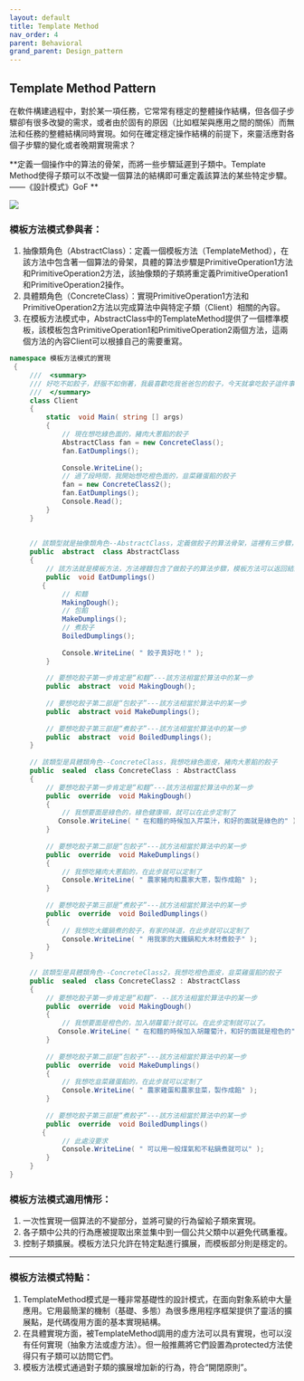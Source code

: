 ```yaml
---
layout: default
title: Template Method
nav_order: 4
parent: Behavioral
grand_parent: Design_pattern
---
```


## Template Method Pattern
 在軟件構建過程中，對於某一項任務，它常常有穩定的整體操作結構，但各個子步驟卻有很多改變的需求，或者由於固有的原因（比如框架與應用之間的關係）而無法和任務的整體結構同時實現。如何在確定穩定操作結構的前提下，來靈活應對各個子步驟的變化或者晚期實現需求？

 **定義一個操作中的算法的骨架，而將一些步驟延遲到子類中。Template Method使得子類可以不改變一個算法的結構即可重定義該算法的某些特定步驟。——《設計模式》GoF **

 ![](https://images2017.cnblogs.com/blog/1048776/201711/1048776-20171115103609171-1216271082.png)
### 模板方法模式參與者：
1. 抽像類角色（AbstractClass）：定義一個模板方法（TemplateMethod），在該方法中包含著一個算法的骨架，具體的算法步驟是PrimitiveOperation1方法和PrimitiveOperation2方法，該抽像類的子類將重定義PrimitiveOperation1和PrimitiveOperation2操作。
2. 具體類角色（ConcreteClass）：實現PrimitiveOperation1方法和PrimitiveOperation2方法以完成算法中與特定子類（Client）相關的內容。
3. 在模板方法模式中，AbstractClass中的TemplateMethod提供了一個標準模板，該模板包含PrimitiveOperation1和PrimitiveOperation2兩個方法，這兩個方法的內容Client可以根據自己的需要重寫。



``` c#
namespace 模板方法模式的實現
 {
     ///  <summary> 
     /// 好吃不如餃子，舒服不如倒著，我最喜歡吃我爸爸包的餃子，今天就拿吃餃子這件事來看看模板方法的實現吧
     ///  </summary> 
     class Client
     {
         static  void Main( string [] args)
         {
             // 現在想吃綠色面的，豬肉大蔥餡的餃子
             AbstractClass fan = new ConcreteClass();
             fan.EatDumplings();
 
             Console.WriteLine();
             // 過了段時間，我開始想吃橙色面的，韭菜雞蛋餡的餃子
             fan = new ConcreteClass2();
             fan.EatDumplings();
             Console.Read();
         }
     }
 
 
     // 該類型就是抽像類角色--AbstractClass，定義做餃子的算法骨架，這裡有三步驟，當然也可以有多個步驟，根據實際需要而定
     public  abstract  class AbstractClass
     {
         // 該方法就是模板方法，方法裡麵包含了做餃子的算法步驟，模板方法可以返回結果，也可以是void類型，視具體情況而定
         public  void EatDumplings()
        {
             // 和麵
             MakingDough();
             // 包餡
             MakeDumplings();
             // 煮餃子
             BoiledDumplings();
 
             Console.WriteLine( " 餃子真好吃！" );
         }
 
         // 要想吃餃子第一步肯定是“和麵”---該方法相當於算法中的某一步
         public  abstract  void MakingDough();
 
         // 要想吃餃子第二部是“包餃子”---該方法相當於算法中的某一步
         public  abstract void MakeDumplings();
 
         // 要想吃餃子第三部是“煮餃子”---該方法相當於算法中的某一步
         public  abstract  void BoiledDumplings();
     }
 
     // 該類型是具體類角色--ConcreteClass，我想吃綠色面皮，豬肉大蔥餡的餃子
     public  sealed  class ConcreteClass : AbstractClass
     {
         // 要想吃餃子第一步肯定是“和麵”---該方法相當於算法中的某一步
         public  override  void MakingDough()
         {
             // 我想要面是綠色的，綠色健康嘛，就可以在此步定制了
            Console.WriteLine( " 在和麵的時候加入芹菜汁，和好的面就是綠色的" );
         }
 
         // 要想吃餃子第二部是“包餃子”---該方法相當於算法中的某一步
         public  override  void MakeDumplings()
         {
             // 我想吃豬肉大蔥餡的，在此步就可以定制了
             Console.WriteLine( " 農家豬肉和農家大蔥，製作成餡" );
         }
 
         // 要想吃餃子第三部是“煮餃子”---該方法相當於算法中的某一步
         public  override  void BoiledDumplings()
         {
             // 我想吃大鐵鍋煮的餃子，有家的味道，在此步就可以定制了
             Console.WriteLine( " 用我家的大鐵鍋和大木材煮餃子" );
         }
     }
 
     // 該類型是具體類角色--ConcreteClass2，我想吃橙色面皮，韭菜雞蛋餡的餃子
     public  sealed  class ConcreteClass2 : AbstractClass
     {
         // 要想吃餃子第一步肯定是“和麵”- --該方法相當於算法中的某一步
         public  override  void MakingDough()
         {
             // 我想要面是橙色的，加入胡蘿蔔汁就可以。在此步定制就可以了。
            Console.WriteLine( " 在和麵的時候加入胡蘿蔔汁，和好的面就是橙色的" );
         }
 
         // 要想吃餃子第二部是“包餃子”---該方法相當於算法中的某一步
         public  override  void MakeDumplings()
         {
             // 我想吃韭菜雞蛋餡的，在此步就可以定制了
             Console.WriteLine( " 農家雞蛋和農家韭菜，製作成餡" );
         }
 
         // 要想吃餃子第三部是“煮餃子”---該方法相當於算法中的某一步
         public  override  void BoiledDumplings()
        {
             // 此處沒要求
             Console.WriteLine( " 可以用一般煤氣和不粘鍋煮就可以" );
         }
     }
}
```

### 模板方法模式適用情形：

1. 一次性實現一個算法的不變部分，並將可變的行為留給子類來實現。
2. 各子類中公共的行為應被提取出來並集中到一個公共父類中以避免代碼重複。
3. 控制子類擴展。模板方法只允許在特定點進行擴展，而模板部分則是穩定的。
---
### 模板方法模式特點：
1. TemplateMethod模式是一種非常基礎性的設計模式，在面向對象系統中大量應用。它用最簡潔的機制（基礎、多態）為很多應用程序框架提供了靈活的擴展點，是代碼復用方面的基本實現結構。
2. 在具體實現方面，被TemplateMethod調用的虛方法可以具有實現，也可以沒有任何實現（抽象方法或虛方法）。但一般推薦將它們設置為protected方法使得只有子類可以訪問它們。
3. 模板方法模式通過對子類的擴展增加新的行為，符合“開閉原則”。